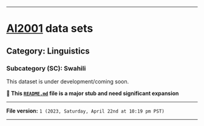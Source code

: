 
***

# [AI2001](https://github.com/seanpm2001/AI2001/) data sets

## Category: Linguistics

### Subcategory (SC): Swahili

This dataset is under development/coming soon.

**🌱️ This [`README.md`](/README.md) file is a major stub and need significant expansion**

***

**File version:** `1 (2023, Saturday, April 22nd at 10:19 pm PST)`

***
